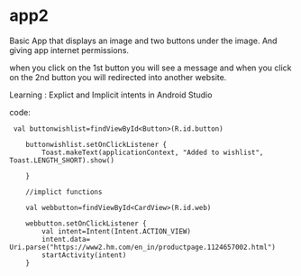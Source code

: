 # app2
Basic App that displays an image and two buttons under the image.
And giving app internet permissions.

when you click on the 1st button you will see a message
and
when you click on the 2nd button you will redirected into another website.

Learning : Explict and Implicit intents in Android Studio 


code:

     val buttonwishlist=findViewById<Button>(R.id.button)

        buttonwishlist.setOnClickListener {
            Toast.makeText(applicationContext, "Added to wishlist", Toast.LENGTH_SHORT).show()

        }

        //implict functions

        val webbutton=findViewById<CardView>(R.id.web)

        webbutton.setOnClickListener {
            val intent=Intent(Intent.ACTION_VIEW)
            intent.data= Uri.parse("https://www2.hm.com/en_in/productpage.1124657002.html")
            startActivity(intent)
        }
